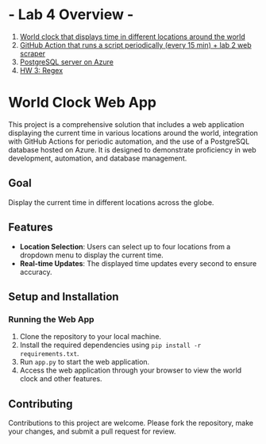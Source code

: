 # - Lab 4 Overview -
1. [World clock that displays time in different locations around the world](./app.py)
2. [GitHub Action that runs a script periodically (every 15 min) + lab 2 web scraper](./hello.py)
3. [PostgreSQL server on Azure](./510-3.png)
4. [HW 3: Regex](./HW3.ipynb)

# World Clock Web App

This project is a comprehensive solution that includes a web application displaying the current time in various locations around the world, integration with GitHub Actions for periodic automation, and the use of a PostgreSQL database hosted on Azure. It is designed to demonstrate proficiency in web development, automation, and database management.

## Goal
Display the current time in different locations across the globe.

## Features

- **Location Selection**: Users can select up to four locations from a dropdown menu to display the current time.
- **Real-time Updates**: The displayed time updates every second to ensure accuracy.

## Setup and Installation

### Running the Web App

1. Clone the repository to your local machine.
2. Install the required dependencies using `pip install -r requirements.txt`.
3. Run `app.py` to start the web application.
4. Access the web application through your browser to view the world clock and other features.

## Contributing

Contributions to this project are welcome. Please fork the repository, make your changes, and submit a pull request for review.